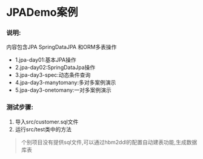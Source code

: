 # JPADemo案例

### 说明:

内容包含JPA SpringDataJPA 和ORM多表操作

* 1.jpa-day01:基本JPA操作
* 2.jpa-day02:SpringDataJpa操作
* 3.jpa-day3-spec:动态条件查询
* 4.jpa-day3-manytomany:多对多案例演示
* 5.jpa-day3-onetomany:一对多案例演示
### 测试步骤:

1. 导入src/customer.sql文件
2. 运行src/test类中的方法

> 个别项目没有提供sql文件,可以通过hbm2ddl的配置自动建表功能,生成数据库表
